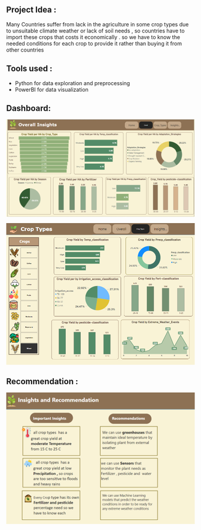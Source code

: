 
## Project Idea :
Many Countries suffer from lack in the  agriculture in some crop types due to unsuitable climate weather or lack of soil needs , so countries  have to import these crops that costs it economically . 
so we have to know the needed conditions for each crop to provide it rather than buying it from other countries
## Tools used :
- Python for data exploration and preprocessing
- PowerBI for data visualization
## Dashboard:
![climate-change-on-agriculture-python-powerBI](https://github.com/Arwa988/climate-change-on-agriculture-python-PowerBI-/blob/main/Screenshot%20(82).png)

![climate-change-on-agriculture-python-powerBI](https://github.com/Arwa988/climate-change-on-agriculture-python-PowerBI-/blob/main/Screenshot%20(81).png)
## Recommendation :
![climate-change-on-agriculture-python-powerBI](https://github.com/Arwa988/climate-change-on-agriculture-python-PowerBI-/blob/main/Screenshot%20(102).png)
